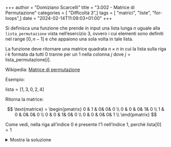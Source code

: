 +++
author = "Domiziano Scarcelli"
title = "3.002 - Matrice di Permutazione"
categories = [ "Difficoltà 3",]
tags = [ "matrici", "liste", "for-loops",]
date = "2024-02-14T11:09:03+01:00"
+++

Si definisca una funzione che prende in input una lista lunga $n$ uguale alla `lista_permutazione` vista nell’esercizio 3, ovvero i cui elementi sono definiti nel range $[0, n-1]$ e che appaiono una sola volta in tale lista.

La funzione deve ritornare una matrice quadrata $n \times n$ in cui la lista sulla riga $i$ è formata da tutti $0$ tranne per un $1$ nella colonna $j$ dove $j = \text{lista\_permutazione}[i]$.

Wikipedia: [Matrice di permutazione](https://it.wikipedia.org/wiki/Matrice_di_permutazione)

Esempio:

$\text{lista} = [1,3,0,2,4]$

Ritorna la matrice:

$$
\text{matrice} =
\begin{pmatrix}
0 & 1 & 0&  0&  0 \\
0 & 0 & 0&  1&  0 \\
1 & 0 & 0&  0&  0 \\
0 & 0 & 1&  0&  0 \\
0 & 0 & 0&  0&  1 \\
\end{pmatrix} 
$$

Come vedi, nella riga all’indice $0$ è presente l’$1$ nell’indice $1$, perchè $\text{lista}[0] = 1$

<details>
<summary>Mostra la soluzione</summary>

```python
#Solutione: Alessio Lucciola
def permutation_matrix(list):
    final_matrix = []
    list_len = len(list)
    for el in list:
        row = [0]*list_len
        row[el] = 1
        final_matrix.append(row)
    return final_matrix
```

</details>
